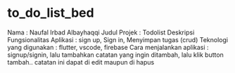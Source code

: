 # to_do_list_bed

Nama : Naufal Irbad Albayhaqqi
Judul Projek : Todolist
Deskripsi Fungsionalitas Aplikasi : sign up, Sign in, Menyimpan tugas (crud)
Teknologi  yang digunakan : flutter, vscode, firebase
Cara menjalankan aplikasi : signup/signin, lalu tambahkan catatan yang ingin ditambah, lalu klik button tambah.. catatan ini dapat di edit maupun di hapus

